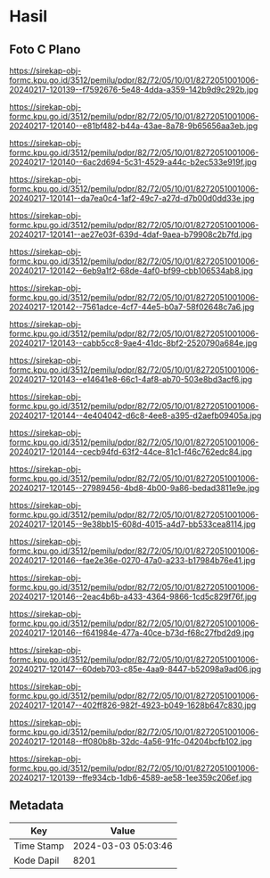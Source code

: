 # Hasil

## Foto C Plano

https://sirekap-obj-formc.kpu.go.id/3512/pemilu/pdpr/82/72/05/10/01/8272051001006-20240217-120139--f7592676-5e48-4dda-a359-142b9d9c292b.jpg

https://sirekap-obj-formc.kpu.go.id/3512/pemilu/pdpr/82/72/05/10/01/8272051001006-20240217-120140--e81bf482-b44a-43ae-8a78-9b65656aa3eb.jpg

https://sirekap-obj-formc.kpu.go.id/3512/pemilu/pdpr/82/72/05/10/01/8272051001006-20240217-120140--6ac2d694-5c31-4529-a44c-b2ec533e919f.jpg

https://sirekap-obj-formc.kpu.go.id/3512/pemilu/pdpr/82/72/05/10/01/8272051001006-20240217-120141--da7ea0c4-1af2-49c7-a27d-d7b00d0dd33e.jpg

https://sirekap-obj-formc.kpu.go.id/3512/pemilu/pdpr/82/72/05/10/01/8272051001006-20240217-120141--ae27e03f-639d-4daf-9aea-b79908c2b7fd.jpg

https://sirekap-obj-formc.kpu.go.id/3512/pemilu/pdpr/82/72/05/10/01/8272051001006-20240217-120142--6eb9a1f2-68de-4af0-bf99-cbb106534ab8.jpg

https://sirekap-obj-formc.kpu.go.id/3512/pemilu/pdpr/82/72/05/10/01/8272051001006-20240217-120142--7561adce-4cf7-44e5-b0a7-58f02648c7a6.jpg

https://sirekap-obj-formc.kpu.go.id/3512/pemilu/pdpr/82/72/05/10/01/8272051001006-20240217-120143--cabb5cc8-9ae4-41dc-8bf2-2520790a684e.jpg

https://sirekap-obj-formc.kpu.go.id/3512/pemilu/pdpr/82/72/05/10/01/8272051001006-20240217-120143--e14641e8-66c1-4af8-ab70-503e8bd3acf6.jpg

https://sirekap-obj-formc.kpu.go.id/3512/pemilu/pdpr/82/72/05/10/01/8272051001006-20240217-120144--4e404042-d6c8-4ee8-a395-d2aefb09405a.jpg

https://sirekap-obj-formc.kpu.go.id/3512/pemilu/pdpr/82/72/05/10/01/8272051001006-20240217-120144--cecb94fd-63f2-44ce-81c1-f46c762edc84.jpg

https://sirekap-obj-formc.kpu.go.id/3512/pemilu/pdpr/82/72/05/10/01/8272051001006-20240217-120145--27989456-4bd8-4b00-9a86-bedad3811e9e.jpg

https://sirekap-obj-formc.kpu.go.id/3512/pemilu/pdpr/82/72/05/10/01/8272051001006-20240217-120145--9e38bb15-608d-4015-a4d7-bb533cea8114.jpg

https://sirekap-obj-formc.kpu.go.id/3512/pemilu/pdpr/82/72/05/10/01/8272051001006-20240217-120146--fae2e36e-0270-47a0-a233-b17984b76e41.jpg

https://sirekap-obj-formc.kpu.go.id/3512/pemilu/pdpr/82/72/05/10/01/8272051001006-20240217-120146--2eac4b6b-a433-4364-9866-1cd5c829f76f.jpg

https://sirekap-obj-formc.kpu.go.id/3512/pemilu/pdpr/82/72/05/10/01/8272051001006-20240217-120146--f641984e-477a-40ce-b73d-f68c27fbd2d9.jpg

https://sirekap-obj-formc.kpu.go.id/3512/pemilu/pdpr/82/72/05/10/01/8272051001006-20240217-120147--60deb703-c85e-4aa9-8447-b52098a9ad06.jpg

https://sirekap-obj-formc.kpu.go.id/3512/pemilu/pdpr/82/72/05/10/01/8272051001006-20240217-120147--402ff826-982f-4923-b049-1628b647c830.jpg

https://sirekap-obj-formc.kpu.go.id/3512/pemilu/pdpr/82/72/05/10/01/8272051001006-20240217-120148--ff080b8b-32dc-4a56-91fc-04204bcfb102.jpg

https://sirekap-obj-formc.kpu.go.id/3512/pemilu/pdpr/82/72/05/10/01/8272051001006-20240217-120139--ffe934cb-1db6-4589-ae58-1ee359c206ef.jpg


## Metadata

| Key        | Value               |
| ---------- | ------------------- |
| Time Stamp | 2024-03-03 05:03:46 |
| Kode Dapil | 8201                |



